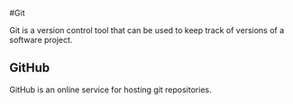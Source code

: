 #Git

Git is a version control tool that can be used to keep track of versions of a software project.



## GitHub



GitHub is an online service for hosting git repositories.